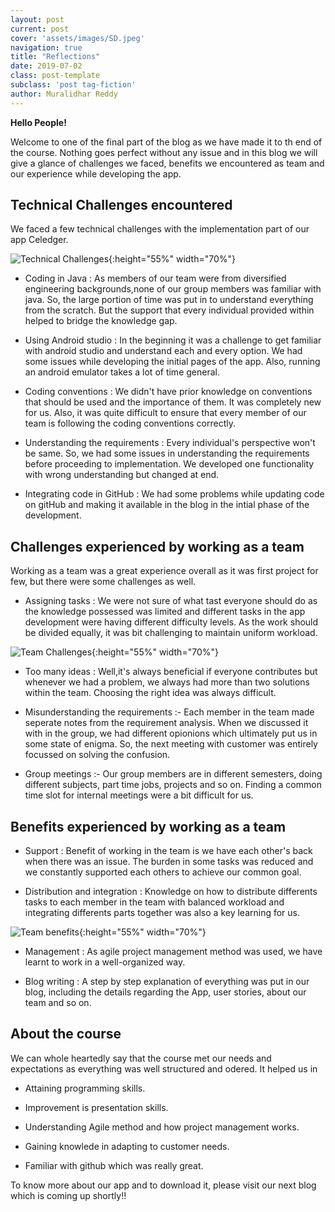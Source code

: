 ```yaml
---
layout: post
current: post
cover: 'assets/images/SD.jpeg'
navigation: true
title: "Reflections"
date: 2019-07-02
class: post-template
subclass: 'post tag-fiction'
author: Muralidhar Reddy
---
```


**Hello People!**

Welcome to one of the final part of the blog as we have made it to th end of the course. Nothing goes perfect without any issue and in this blog we will give a glance of challenges we faced, benefits we encountered as team and our experience while developing the app. 

## Technical Challenges encountered

We faced a few technical challenges with the implementation part of our app Celedger.

![Technical Challenges]({{site.baseurl}}/images/challenge.jpg "TC"){:height="55%" width="70%"}


* Coding in Java : As members of our team were from diversified engineering backgrounds,none of our group members was familiar with java. So, the large portion of time was put in to understand everything from the scratch. But the support that every individual provided within helped to bridge the knowledge gap.

* Using Android studio : In the beginning it was a challenge to get familiar with android studio and understand each and every option. We had some issues while developing the initial pages of the app. Also, running an android emulator takes a lot of time general.

* Coding conventions : We didn't have prior knowledge on conventions that should be used and the importance of them. It was completely new for us. Also, it was quite difficult to ensure that every member of our team is following the coding conventions correctly.

* Understanding the requirements : Every individual's perspective won't be same. So, we had some issues in understanding the requirements before proceeding to implementation. We developed one functionality with wrong understanding but changed at end.

* Integrating code in GitHub : We had some problems while updating code on gitHub and making it available in the blog in the intial phase of the development.

## Challenges experienced by working as a team

Working as a team was a great experience overall as it was first project for few, but there were some challenges as well.

* Assigning tasks : We were not sure of what tast everyone should do as the knowledge possessed was limited and different tasks in the app development were having different difficulty levels. As the work should be divided equally, it was bit challenging to maintain uniform workload.

![Team Challenges]({{site.baseurl}}/images/tc.jpg "TC"){:height="55%" width="70%"}

* Too many ideas : Well,it's always beneficial if everyone contributes but whenever we had a problem, we always had more than two solutions within the team. Choosing the right idea was always difficult. 

* Misunderstanding the requirements :- Each member in the team made seperate notes from the requirement analysis. When we discussed it with in the group, we had different opionions which ultimately put us in some state of enigma. So, the next meeting with customer was entirely focussed on solving the confusion.

* Group meetings :- Our group members are in different semesters, doing different subjects, part time jobs, projects and so on. Finding a common time slot for internal meetings were a bit difficult for us. 

## Benefits experienced by working as a team

* Support : Benefit of working in the team is we have each other's back when there was an issue. The burden in some tasks was reduced  and we constantly supported each others to achieve our common goal. 

* Distribution and integration : Knowledge on how to distribute differents tasks to each member in the team with balanced workload and integrating differents parts together was also a key learning for us.

![Team benefits]({{site.baseurl}}/images/tb.jpg "TB"){:height="55%" width="70%"}

* Management : As agile project management method was used, we have learnt to work in a well-organized way.

* Blog writing : A step by step explanation of everything was put in our blog, including the details regarding the App, user stories, about our team and so on.

## About the course

We can whole heartedly say that the course met our needs and expectations as everything was well structured and odered. It helped us in 

* Attaining programming skills.

* Improvement is presentation skills.

* Understanding Agile method and how project management works.

* Gaining knowlede in adapting to customer needs.

* Familiar with github which was really great.


To know more about our app and to download it, please visit our next blog which is coming up shortly!!








